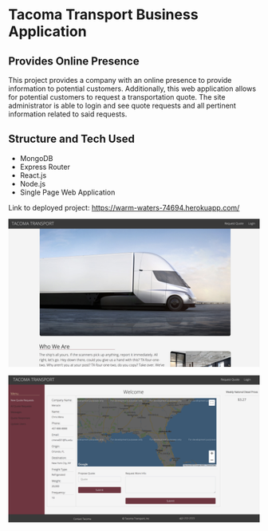 # Tacoma Transport Business Application

## Provides Online Presence
This project provides a company with an online presence to provide information to potential customers. Additionally, this web application allows for potential customers to request a transportation quote. The site administrator is able to login and see quote requests and all pertinent information related to said requests.

## Structure and Tech Used
* MongoDB
* Express Router
* React.js
* Node.js 
* Single Page Web Application

Link to deployed project: https://warm-waters-74694.herokuapp.com/

![Splash Screenshot](client/public/spalsh.png)

![Dash Screenshot](client/public/dash.png)